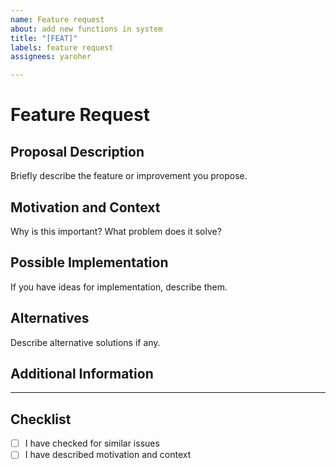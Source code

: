```yaml
---
name: Feature request
about: add new functions in system
title: "[FEAT]"
labels: feature request
assignees: yaroher

---
```


# Feature Request

## Proposal Description
Briefly describe the feature or improvement you propose.

## Motivation and Context
Why is this important? What problem does it solve?

## Possible Implementation
If you have ideas for implementation, describe them.

## Alternatives
Describe alternative solutions if any.

## Additional Information

---

## Checklist
- [ ] I have checked for similar issues
- [ ] I have described motivation and context
